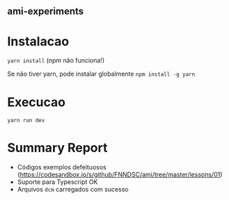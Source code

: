 ## ami-experiments

# Instalacao
`yarn install` (npm não funciona!)

Se não tiver yarn, pode instalar globalmente `npm install -g yarn`

# Execucao

`yarn run dev`



# Summary Report

- Códigos exemplos defeituosos (https://codesandbox.io/s/github/FNNDSC/ami/tree/master/lessons/01)
- Suporte para Typescript OK
- Arquivos `dcm` carregados com sucesso
